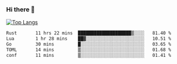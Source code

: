 ### Hi there 👋

<!--
**3Xpl0it3r/3Xpl0it3r** is a ✨ _special_ ✨ repository because its `README.md` (this file) appears on your GitHub profile.

Here are some ideas to get you started:

- 🔭 I’m currently working on ...
- 🌱 I’m currently learning ...
- 👯 I’m looking to collaborate on ...
- 🤔 I’m looking for help with ...
- 💬 Ask me about ...
- 📫 How to reach me: ...
- 😄 Pronouns: ...
- ⚡ Fun fact: ...
-->


[![Top Langs](https://github-readme-stats.vercel.app/api/top-langs/?username=3Xpl0it3r&layout=compact)](https://github.com/3Xpl0it3r/3Xpl0it3r)

<!--START_SECTION:waka-->

```txt
Rust       11 hrs 22 mins  ████████████████████▒░░░░   81.40 %
Lua        1 hr 28 mins    ██▓░░░░░░░░░░░░░░░░░░░░░░   10.51 %
Go         30 mins         █░░░░░░░░░░░░░░░░░░░░░░░░   03.65 %
TOML       14 mins         ▒░░░░░░░░░░░░░░░░░░░░░░░░   01.68 %
conf       11 mins         ▒░░░░░░░░░░░░░░░░░░░░░░░░   01.41 %
```

<!--END_SECTION:waka-->
